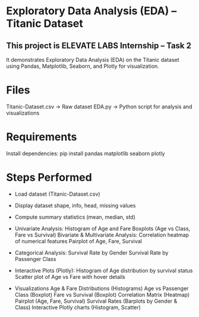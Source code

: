 # Exploratory Data Analysis (EDA) – Titanic Dataset

This project is ELEVATE LABS Internship – Task 2
------------------------------------------------
It demonstrates Exploratory Data Analysis (EDA) on the Titanic dataset using Pandas, Matplotlib, Seaborn, and Plotly for visualization.

# Files
Titanic-Dataset.csv -> Raw dataset
EDA.py -> Python script for analysis and visualizations

# Requirements
Install dependencies:
pip install pandas matplotlib seaborn plotly

# Steps Performed
* Load dataset (Titanic-Dataset.csv)
* Display dataset shape, info, head, missing values
* Compute summary statistics (mean, median, std)

* Univariate Analysis:
    Histogram of Age and Fare
    Boxplots (Age vs Class, Fare vs Survival)
    Bivariate & Multivariate Analysis:
    Correlation heatmap of numerical features
    Pairplot of Age, Fare, Survival
* Categorical Analysis:
    Survival Rate by Gender
    Survival Rate by Passenger Class
* Interactive Plots (Plotly):
    Histogram of Age distribution by survival status
    Scatter plot of Age vs Fare with hover details
  
* Visualizations
    Age & Fare Distributions (Histograms)
    Age vs Passenger Class (Boxplot)
    Fare vs Survival (Boxplot)
    Correlation Matrix (Heatmap)
    Pairplot (Age, Fare, Survival)
    Survival Rates (Barplots by Gender & Class)
    Interactive Plotly charts (Histogram, Scatter)
